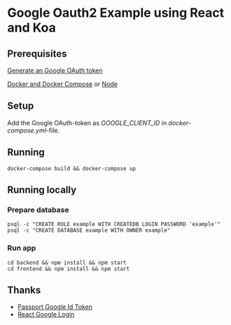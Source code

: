 # Google Oauth2 Example using React and Koa

## Prerequisites

[Generate an Google OAuth token](https://developers.google.com/identity/protocols/OAuth2)

[Docker and Docker Compose](https://docs.docker.com/compose/) or [Node](https://nodejs.org/)

## Setup

Add the Google OAuth-token as *GOOGLE_CLIENT_ID* in *docker-compose.yml*-file.

## Running

    docker-compose build && docker-compose up

## Running locally

### Prepare database

    psql -c "CREATE ROLE example WITH CREATEDB LOGIN PASSWORD 'example'"
    psql -c "CREATE DATABASE example WITH OWNER example"

### Run app

    cd backend && npm install && npm start
    cd frontend && npm install && npm start

## Thanks

* [Passport Google Id Token](https://github.com/jmreyes/passport-google-id-token)
* [React Google Login](https://github.com/anthonyjgrove/react-google-login)

